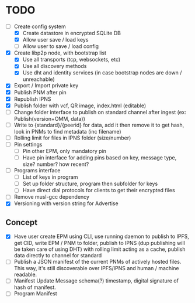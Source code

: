 # TODO

- [ ] Create config system
  - [x] Create datastore in encrypted SQLite DB
  - [x] Allow user save / load keys
  - [ ] Allow user to save / load config
- [x] Create libp2p node, with bootstrap list
  - [x] Use all transports (tcp, websockets, etc)
  - [x] Use all discovery methods
  - [x] Use dht and identity services (in case bootstrap nodes are down / unreachable)
- [x] Export / Import private key
- [x] Publish PNM after pin
- [x] Republish IPNS
- [x] Publish folder with vcf, QR image, index.html (editable)
- [ ] Change folder interface to publish on standard channel after ingest (ex: Publish(version+OMM, data))
- [ ] Write to {standard}/{peerid} for data, add it then remove it to get hash, look in PNMs to find metadata (inc filename)
- [ ] Rolling limit for files in IPNS folder (size/number)
- [ ] Pin settings
  - [ ] Pin other EPM, only mandatory pin
  - [ ] Have pin interface for adding pins based on key, message type, size? number? how recent?
- [ ] Programs interface
  - [ ] List of keys in program
  - [ ] Set up folder structure, program then subfolder for keys
  - [ ] Have direct dial protocols for clients to get their encrypted files
- [ ] Remove musl-gcc dependency
- [x] Versioning with version string for Advertise

## Concept

- [x] Have user create EPM using CLI, use running daemon to publish to IPFS, get CID, write EPM / PNM to folder, publish to IPNS (dup publishing will be taken care of using DHT) with rolling limit acting as a cache, publish data directly to channel for standard
- [ ] Publish a JSON manifest of the current PNMs of actively hosted files.  This way, it's still discoverable over IPFS/IPNS and human / machine readable.
- [ ] Manifest Update Message schema(?) timestamp, digital signature of hash of manifest.
- [ ] Program Manifest
